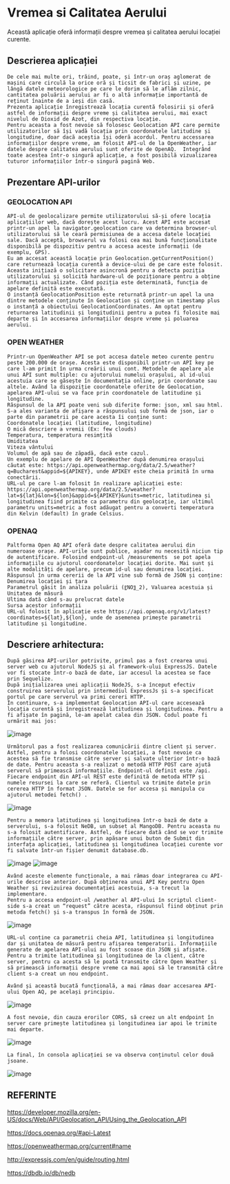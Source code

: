 # Vremea si Calitatea Aerului

Această aplicație oferă informații despre  vremea și calitatea aerului locației curente.

## Descrierea aplicației

	De cele mai multe ori, trăind, poate, și într-un oraș aglomerat de mașini care circulă la orice oră și ticsit de fabrici și uzine, pe lângă datele meteorologice pe care le dorim să le aflăm zilnic, cantitatea poluării aerului ar fi o altă informație importantă de reținut înainte de a ieși din casă.
	Prezenta aplicație înregistrează locația curentă folosirii și oferă astfel de informații despre vreme și calitatea aerului, mai exact nivelul de Dioxid de Azot, din respectiva locație. 
	Pentru aceasta a fost nevoie să folosesc Geolocation API care permite utilizatorilor să își vadă locația prin coordonatele latitudine și longitudine, doar dacă aceștia își oderă acordul. Pentru accessarea informațiilor despre vreme, am folosit API-ul de la OpenWeather, iar datele despre calitatea aerului sunt oferite de OpenAQ.  Integrând toate acestea într-o singură aplicație, a fost posibilă vizualizarea tuturor informațiilor într-o singură pagină Web.


## Prezentare API-urilor
### GEOLOCATION API
	API-ul de geolocalizare permite utilizatorului să-și ofere locația aplicațiilor web, dacă dorește acest lucru. Acest API este accesat printr-un apel la navigator.geolocation care va determina browser-ul utilizatorului să le ceară permisiunea de a accesa datele locației sale. Dacă acceptă, browserul va folosi cea mai bună funcționalitate disponibilă pe dispozitiv pentru a accesa aceste informații (de exemplu, GPS).
	Eu am accesat această locație prin Geolocation.getCurrentPosition() care returnează locația curentă a device-ului de pe care este folosit. Aceasta inițiază o solicitare asincronă pentru a detecta poziția utilizatorului și solicită hardware-ul de poziționare pentru a obține informații actualizate. Când poziția este determinată, funcția de apelare definită este executată.
	O instanță GeolocationPosition este returnată printr-un apel la una dintre metodele conținute în Geolocation și conține un timestamp plus o instanță a obiectului GeolocationCoordinates. Am optat pentru returnarea latitudinii și longitudinii pentru a putea fi folosite mai departe și în accesarea informațiilor despre vreme și poluarea aerului.
### OPEN WEATHER
	Printr-un OpenWeather API se pot accesa datele meteo curente pentru peste 200.000 de orașe. Acesta este disponibil printr-un API key pe care l-am primit în urma creării unui cont. Metodele de apelare ale unui API sunt multiple: cu ajutorului numelui orașului, al id-ului acestuia care se găsește în documentația online, prin coordonate sau altele. Având la dispoziție coordonatele oferite de Geolocation, apelarea API-ului se va face prin coordonatele de latitudine și longitudine.
	Răspunsul de la API poate veni sub diferite forme: json, xml sau html. S-a ales varianta de afișare a răspunsului sub formă de json, iar o parte din parametrii pe care acesta îi conține sunt:
	Coordonatele locației (latitudine, longitudine)
	O mică descriere a vremii (Ex: few clouds)
	Temperatura, temperatura resimțită
	Umiditatea
	Viteza vântului 
	Volumul de apă sau de zăpadă, dacă este cazul.
	Un exemplu de apelare de API OpenWeather după denumirea orașului căutat este: https://api.openweathermap.org/data/2.5/weather?q=Bucharest&appid=${APIKEY}, unde APIKEY este cheia primită în urma conectării. 
	URL-ul pe care l-am folosit în realizare aplicației este: https://api.openweathermap.org/data/2.5/weather?lat=${lat}&lon=${lon}&appid=${APIKEY}&units=metric, latitudinea și longitudinea fiind primite ca parametru din geolocație, iar ultimul parametru units=metric a fost adăugat pentru a converti temperatura din Kelvin (default) în grade Celsius.
	
### OPENAQ
	Paltforma Open AQ API oferă date despre calitatea aerului din numeroase orașe. API-urile sunt publice, așadar nu necesită niciun tip de autentificare. Folosind endpoint-ul /measurements  se pot apela informațiile cu ajutorul coordonatelor locației dorite. Mai sunt și alte modalități de apelare, precum id-ul sau denumirea locației. 
	Răspunsul în urma cererii de la API vine sub formă de JSON și conține:
	Denumirea locației și țara
	Parametrul găsit în analiza poluării (〖NO〗_2), Valuarea acestuia și Unitatea de măsură
	Ultima dată când s-au prelucrat datele
	Sursa acestor informații
	URL-ul folosit în aplicație este https://api.openaq.org/v1/latest?coordinates=${lat},${lon}, unde de asemenea primește parametrii latitudine și longitudine.
## Descriere arhitectura:
	După găsirea API-urilor potrivite, primul pas a fost crearea unui  server web cu ajutorul NodeJS și al framework-ului ExpressJS. Datele vor fi stocate într-o bază de date, iar accesul la acestea se face prin Sequelize.
	După inițializarea unei aplicații NodeJS, s-a început efectiv construirea serverului prin intermediul ExpressJs și s-a specificat portul pe care serverul va primi cereri HTTP.
	În continuare, s-a implementat Geolocation API-ul care accesează locația curentă și înregistrează latitudinea și longitudinea. Pentru a fi afișate în pagină, le-am apelat calea din JSON. Codul poate fi urmărit mai jos:
	
![image](https://user-images.githubusercontent.com/64913985/81583994-d3830280-93ba-11ea-8b42-57e6191108f8.png)
	
	Următorul pas a fost realizarea comunicării dintre client și server. Astfel, pentru a folosi coordonatele locației, a fost nevoie ca acestea să fie transmise către server și salvate ulterior într-o bază de date. Pentru aceasta s-a realizat o metodă HTTP POST care ajută serverul să primească informațiile. Endpoint-ul definit este /api. 
	Fiecare endpoint din API-ul REST este definită de metoda HTTP și numele resursei la care se referă. Clientul va trimite datele prin cererea HTTP în format JSON. Datele se for accesa și manipula cu ajutorul metodei fetch() .
![image](https://user-images.githubusercontent.com/64913985/81584294-3bd1e400-93bb-11ea-928f-8caf353ab791.png)
	
	Pentru a memora latitudinea și longitudinea într-o bază de date a serverului, s-a folosit NeDB, un subset al MangoDB. Pentru aceasta nu s-a folosit autentificare. Astfel, de fiecare dată când se vor trimite informațiile către server, prin apăsare unui buton de Submit din interfața aplicației, latitudinea și longitudinea locației curente vor fi salvate într-un fișier denumit database.db.
![image](https://user-images.githubusercontent.com/64913985/81584343-4db38700-93bb-11ea-9bab-beee86b0bba8.png)
![image](https://user-images.githubusercontent.com/64913985/81586848-d97ae280-93be-11ea-935e-4c1e48b124e4.png)
	
	Având aceste elemente funcționale, a mai rămas doar integrarea cu API-urile descrise anterior. După obținerea unui API Key pentru Open Weather și revizuirea documentației acestuia, s-a trecut la implementare.
	Pentru a accesa endpoint-ul /weather al API-ului în scriptul client-side s-a creat un “request” către acesta, răspunsul fiind obținut prin metoda fetch() și s-a transpus în formă de JSON.
![image](https://user-images.githubusercontent.com/64913985/81588042-93bf1980-93c0-11ea-944b-f21432489a62.png)
	
	URL-ul conține ca parametrii cheia API, latitudinea și longitudinea dar și unitatea de măsură pentru afișarea temperaturii. Informațiile generate de apelarea API-ului au fost scoase din JSON și afișate. 
	Pentru a trimite latitudinea și longitudinea de la client, către server, pentru ca acesta să le poată transmite către Open Weather și să primească informații despre vreme ca mai apoi să le transmită către client s-a creat un nou endpoint.
	
	Având și această bucată funcțională, a mai rămas doar accesarea API-ului Open AQ, pe același principiu.
![image](https://user-images.githubusercontent.com/64913985/81585099-52c50600-93bc-11ea-80d9-1482b65857be.png)
	
	A fost nevoie, din cauza erorilor CORS, să creez un alt endpoint în server care primește latitudinea și longitudinea iar apoi le trimite mai departe.
![image](https://user-images.githubusercontent.com/64913985/81587888-578bb900-93c0-11ea-8624-a821aacce457.png)

	La final, în consola aplicației se va observa conținutul celor două jsoane.
![image](https://user-images.githubusercontent.com/64913985/81586076-b4d23b00-93bd-11ea-874d-a99228bcd40a.png)

## REFERINTE
https://developer.mozilla.org/en-US/docs/Web/API/Geolocation_API/Using_the_Geolocation_API

https://docs.openaq.org/#api-Latest

https://openweathermap.org/current#name

http://expressjs.com/en/guide/routing.html

https://dbdb.io/db/nedb

